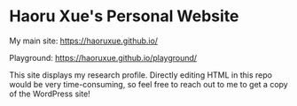 # Haoru Xue's Personal Website

My main site: https://haoruxue.github.io/

Playground: https://haoruxue.github.io/playground/

This site displays my research profile. Directly editing HTML in this repo would be very time-consuming, so feel free to reach out to me to get a copy of the WordPress site!